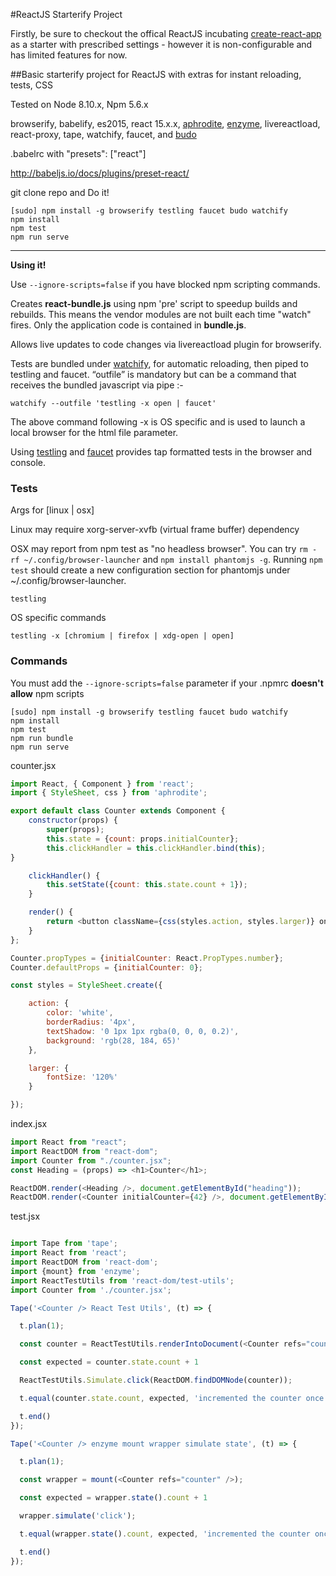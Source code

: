 #ReactJS Starterify Project

Firstly, be sure to checkout the offical ReactJS incubating [create-react-app](https://github.com/facebookincubator/create-react-app) as a starter with prescribed settings - however it is non-configurable and has limited features for now.

##Basic starterify project for ReactJS with extras for instant reloading, tests, CSS 

Tested on Node 8.10.x, Npm 5.6.x

browserify, babelify, es2015, react 15.x.x, [aphrodite](https://github.com/Khan/aphrodite/), [enzyme](http://airbnb.io/enzyme/), livereactload, react-proxy,  tape, watchify, faucet, and [budo](https://www.npmjs.com/package/budo)

.babelrc with "presets": ["react"]

http://babeljs.io/docs/plugins/preset-react/

git clone repo and Do it!

~~~
[sudo] npm install -g browserify testling faucet budo watchify
npm install
npm test
npm run serve
~~~

---

**Using it!**

Use ```--ignore-scripts=false``` if you have blocked npm scripting commands.

Creates **react-bundle.js** using npm 'pre' script to speedup builds and rebuilds. This means the vendor modules are not built each time "watch" fires. Only the application code is contained in **bundle.js**.

Allows live updates to code changes via livereactload plugin for browserify.

Tests are bundled under [watchify](https://github.com/substack/watchify), for automatic reloading, then piped to testling and faucet. “outfile” is mandatory but can be a command that receives the bundled javascript via pipe :-

``` watchify --outfile 'testling -x open | faucet' ```

The above command following -x is OS specific and is used to launch a local browser for the html file parameter.

Using [testling](https://github.com/substack/watchify) and [faucet](https://github.com/substack/faucet) provides tap formatted tests in the browser and console.

### Tests

Args for [linux | osx]

Linux may require xorg-server-xvfb (virtual frame buffer) dependency

OSX may report from npm test as "no headless browser". You can try ``` rm -rf ~/.config/browser-launcher ``` and ```npm install phantomjs -g```. Running ```npm test``` should create a new configuration section for phantomjs under ~/.config/browser-launcher.

~~~
testling
~~~

OS specific commands

~~~
testling -x [chromium | firefox | xdg-open | open]
~~~

### Commands

You must add the ```--ignore-scripts=false``` parameter if your .npmrc **doesn't allow** npm scripts

~~~
[sudo] npm install -g browserify testling faucet budo watchify
npm install
npm test
npm run bundle
npm run serve
~~~

counter.jsx

~~~javascript
import React, { Component } from 'react';
import { StyleSheet, css } from 'aphrodite';

export default class Counter extends Component {
	constructor(props) {
		super(props);
		this.state = {count: props.initialCounter};
		this.clickHandler = this.clickHandler.bind(this);
}

	clickHandler() {
		this.setState({count: this.state.count + 1});
    }

	render() {
		return <button className={css(styles.action, styles.larger)} onClick={this.clickHandler}>{this.state.count}</button>;
	}
};

Counter.propTypes = {initialCounter: React.PropTypes.number};
Counter.defaultProps = {initialCounter: 0};

const styles = StyleSheet.create({

	action: {
		color: 'white',
		borderRadius: '4px',
		textShadow: '0 1px 1px rgba(0, 0, 0, 0.2)',
		background: 'rgb(28, 184, 65)'
	},					 

	larger: {
		fontSize: '120%'
	}

});
~~~

index.jsx

~~~javascript
import React from "react";
import ReactDOM from "react-dom";
import Counter from "./counter.jsx";
const Heading = (props) => <h1>Counter</h1>;

ReactDOM.render(<Heading />, document.getElementById("heading"));
ReactDOM.render(<Counter initialCounter={42} />, document.getElementById("content"));
~~~

test.jsx

~~~javascript

import Tape from 'tape';
import React from 'react';
import ReactDOM from 'react-dom';
import {mount} from 'enzyme';
import ReactTestUtils from 'react-dom/test-utils';
import Counter from './counter.jsx';

Tape('<Counter /> React Test Utils', (t) => {

  t.plan(1);

  const counter = ReactTestUtils.renderIntoDocument(<Counter refs="counter" initialCounter={42}/>);

  const expected = counter.state.count + 1

  ReactTestUtils.Simulate.click(ReactDOM.findDOMNode(counter));

  t.equal(counter.state.count, expected, 'incremented the counter once');

  t.end()
});

Tape('<Counter /> enzyme mount wrapper simulate state', (t) => {

  t.plan(1);

  const wrapper = mount(<Counter refs="counter" />);

  const expected = wrapper.state().count + 1

  wrapper.simulate('click');

  t.equal(wrapper.state().count, expected, 'incremented the counter once');

  t.end()
});

~~~
